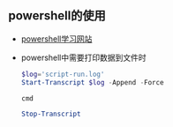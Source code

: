 ## powershell的使用

- [powershell学习网站](https://www.pstips.net/#)

- powershell中需要打印数据到文件时

    ```powershell
    $log='script-run.log'
    Start-Transcript $log -Append -Force

    cmd

    Stop-Transcript
    ```